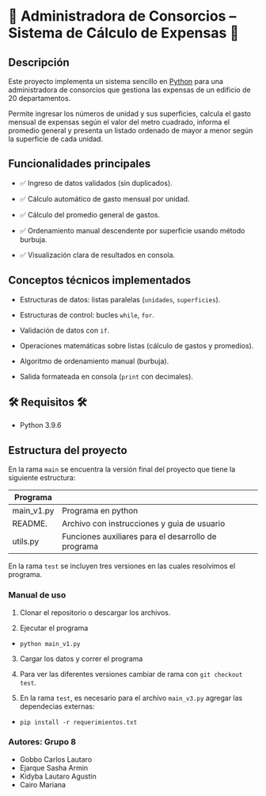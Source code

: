 # :department_store: Administradora de Consorcios – Sistema de Cálculo de Expensas :department_store:

## Descripción

Este proyecto implementa un sistema sencillo en [Python](https://www.python.org/) para una administradora de consorcios que gestiona las expensas de un edificio de 20 departamentos.

Permite ingresar los números de unidad y sus superficies, calcula el gasto mensual de expensas según el valor del metro cuadrado, informa el promedio general y presenta un listado ordenado de mayor a menor según la superficie de cada unidad.

## Funcionalidades principales

- :white_check_mark: Ingreso de datos validados (sin duplicados).

- :white_check_mark: Cálculo automático de gasto mensual por unidad.

- :white_check_mark: Cálculo del promedio general de gastos.

- :white_check_mark: Ordenamiento manual descendente por superficie usando método burbuja.

- :white_check_mark: Visualización clara de resultados en consola.

## Conceptos técnicos implementados

- Estructuras de datos: listas paralelas (`unidades`, `superficies`).

- Estructuras de control: bucles `while`, `for`.

- Validación de datos con `if`.

- Operaciones matemáticas sobre listas (cálculo de gastos y promedios).

- Algoritmo de ordenamiento manual (burbuja).

- Salida formateada en consola (`print` con decimales).

## :hammer_and_wrench: Requisitos :hammer_and_wrench:

- Python 3.9.6

## Estructura del proyecto

En la rama `main` se encuentra la versión final del proyecto que tiene la siguiente estructura:

| Programa   |                                                     |
| ---------- | --------------------------------------------------- |
| main_v1.py | Programa en python                                  |
| README.    | Archivo con instrucciones y guia de usuario         |
| utils.py   | Funciones auxiliares para el desarrollo de programa |

En la rama `test` se incluyen tres versiones en las cuales resolvimos el programa.

### Manual de uso

1. Clonar el repositorio o descargar los archivos.

2. Ejecutar el programa

- `python main_v1.py`

3. Cargar los datos y correr el programa

4. Para ver las diferentes versiones cambiar de rama con `git checkout test`.

5. En la rama `test`, es necesario para el archivo `main_v3.py` agregar las dependecias externas:

- `pip install -r requerimientos.txt`

### Autores: Grupo 8

- Gobbo Carlos Lautaro
- Ejarque Sasha Armin
- Kidyba Lautaro Agustin
- Cairo Mariana
